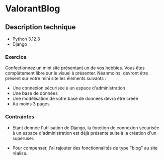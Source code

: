 # ValorantBlog

## Description technique
- Python 3.12.3
- Django

### Exercice

Confectionnez un mini site présentant un de vos hobbies. Vous êtes complètement libre sur le 
visuel à présenter. Néanmoins, devront être présent sur votre mini site les éléments suivants :
- Une connexion sécurisée à un espace d'administration
- Une base de données
- Une modélisation de votre base de données devra être créée
- Au moins 3 pages

### Contraintes

- Etant donnée l'utilisation de Django, la fonction de connexion sécurisée à un espace d'administration
est déjà présente suite à la création d'un superuser.

- Pour compenser, j'ai rajouter des fonctionnalités de type "blog" au site réalise.

